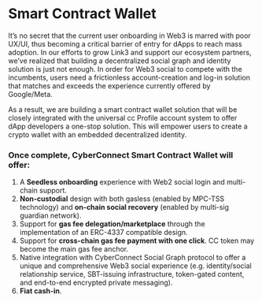 # Smart Contract Wallet

It’s no secret that the current user onboarding in Web3 is marred with poor UX/UI, thus becoming a critical barrier of entry for dApps to reach mass adoption. In our efforts to grow Link3 and support our ecosystem partners, we’ve realized that building a decentralized social graph and identity solution is just not enough. In order for Web3 social to compete with the incumbents, users need a frictionless account-creation and log-in solution that matches and exceeds the experience currently offered by Google/Meta.

As a result, we are building a smart contract wallet solution that will be closely integrated with the universal cc Profile account system to offer dApp developers a one-stop solution. This will empower users to create a crypto wallet with an embedded decentralized identity.

### Once complete, CyberConnect Smart Contract Wallet will offer:

1. A **Seedless onboarding** experience with Web2 social login and multi-chain support.
2. **Non-custodial** design with both gasless (enabled by MPC-TSS technology) and **on-chain social recovery** (enabled by multi-sig guardian network).
3. Support for **gas fee delegation/marketplace** through the implementation of an ERC-4337 compatible design.
4. Support for **cross-chain gas fee payment with one click**. CC token may become the main gas fee anchor.
5. Native integration with CyberConnect Social Graph protocol to offer a unique and comprehensive Web3 social experience (e.g. identity/social relationship service, SBT-issuing infrastructure, token-gated content, and end-to-end encrypted private messaging).
6. **Fiat cash-in**.